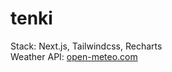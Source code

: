 # tenki

Stack: Next.js, Tailwindcss, Recharts<br>
Weather API: [open-meteo.com](https://open-meteo.com) <br>
<!-- Site: [tenkiweathersite.netlify.app](https://tenkiweathersite.netlify.app/) -->